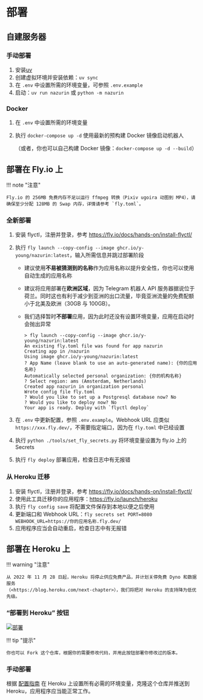 # 部署

## 自建服务器

### 手动部署

1.  安装[uv](https://docs.astral.sh/uv/getting-started/installation/)
2.  创建虚拟环境并安装依赖：`uv sync`
3.  在 `.env` 中设置所需的环境变量，可参照 `.env.example`
4.  启动：`uv run nazurin` 或 `python -m nazurin`

### Docker

1.  在 `.env` 中设置所需的环境变量
2.  执行 `docker-compose up -d` 使用最新的预构建 Docker 镜像启动机器人

    （或者，你也可以自己构建 Docker 镜像：`docker-compose up -d --build`）

## 部署在 Fly.io 上

!!! note "注意"

    Fly.io 的 256MB 免费内存不足以运行 ffmpeg 转换（Pixiv ugoira 动图到 MP4），请确保至少分配 128MB 的 Swap 内存，详情请参考 `fly.toml`。

### 全新部署

1. 安装 flyctl，注册并登录，参考 <https://fly.io/docs/hands-on/install-flyctl/>
2. 执行 `fly launch --copy-config --image ghcr.io/y-young/nazurin:latest`，输入所需信息并跳过部署阶段

   - 建议使用**不易被猜测到的名称**作为应用名称以提升安全性，你也可以使用自动生成的应用名称
   - 建议将应用部署在**欧洲区域**，因为 Telegram 机器人 API 服务器据说位于荷兰。同时这也有利于减少到亚洲的出口流量，毕竟亚洲流量的免费配额小于北美及欧洲（30GB 与 100GB）。
   - 我们选择暂时**不部署**应用，因为此时还没有设置环境变量，应用在启动时会抛出异常

     ```
     > fly launch --copy-config --image ghcr.io/y-young/nazurin:latest
     An existing fly.toml file was found for app nazurin
     Creating app in /nazurin
     Using image ghcr.io/y-young/nazurin:latest
     ? App Name (leave blank to use an auto-generated name): {你的应用名称}
     Automatically selected personal organization: {你的机构名称}
     ? Select region: ams (Amsterdam, Netherlands)
     Created app nazurin in organization personal
     Wrote config file fly.toml
     ? Would you like to set up a Postgresql database now? No
     ? Would you like to deploy now? No
     Your app is ready. Deploy with `flyctl deploy`
     ```

3. 在 `.env` 中更新配置，参照 `.env.example`。Webhook URL 应类似 `https://xxx.fly.dev/`，不需要指定端口，因为在 `fly.toml` 中已经设置
4. 执行 `python ./tools/set_fly_secrets.py` 将环境变量设置为 fly.io 上的 Secrets
5. 执行 `fly deploy` 部署应用，检查日志中有无报错

### 从 Heroku 迁移

1. 安装 flyctl，注册并登录，参考 <https://fly.io/docs/hands-on/install-flyctl/>
2. 使用此工具迁移你的应用程序：<https://fly.io/launch/heroku>
3. 执行 `fly config save` 将配置文件保存到本地以便之后使用
4. 更新端口和 Webhook URL：`fly secrets set PORT=8080 WEBHOOK_URL=https://你的应用名称.fly.dev/`
5. 应用程序应当会自动重启，检查日志中有无报错

## 部署在 Heroku 上

!!! warning "注意"

    从 2022 年 11 月 28 日起，Heroku 将停止供应免费产品，并计划关停免费 Dyno 和数据服务
    （<https://blog.heroku.com/next-chapter>），我们将把对 Heroku 的支持降为低优先级。

### “部署到 Heroku” 按钮

[![部署](https://www.herokucdn.com/deploy/button.svg)](https://heroku.com/deploy)

!!! tip "提示"

    你也可以 Fork 这个仓库，根据你的需要修改代码，并用此按钮部署你修改过的版本。

### 手动部署

根据 [配置指南](./configuration.zh.md) 在 Heroku 上设置所有必需的环境变量，克隆这个仓库并推送到 Heroku，应用程序应当能正常工作。
